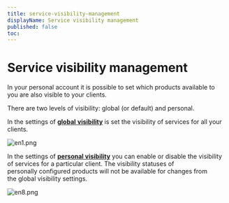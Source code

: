 ```yaml
---
title: service-visibility-management
displayName: Service visibility management
published: false
toc:
---
```


# Service visibility management

In your personal account it is possible to set which products available to you are also visible to your clients. 

There are two levels of visibility: global (or default) and personal. 

In the settings of [**global** **visibility**](https://reseller.support.gcore.com/hc/en-us/articles/360006648777) is set the visibility of services for all your clients.   

<img src="https://reseller.support.gcore.com/hc/article_attachments/360007026878/en1.png" alt="en1.png">

In the settings of [**personal v**](https://reseller.support.gcore.com/hc/en-us/articles/360006648797)**[isibility](https://reseller.support.gcore.com/hc/en-us/articles/360006648797)** you can enable or disable the visibility of services for a particular client. The visibility statuses of personally configured products will not be available for changes from the global visibility settings. 

<img src="https://reseller.support.gcore.com/hc/article_attachments/360006945137/en8.png" alt="en8.png">
